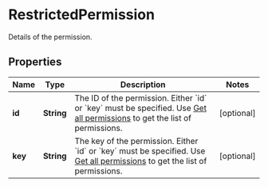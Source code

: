 

# RestrictedPermission

Details of the permission.

## Properties

| Name | Type | Description | Notes |
|------------ | ------------- | ------------- | -------------|
|**id** | **String** | The ID of the permission. Either &#x60;id&#x60; or &#x60;key&#x60; must be specified. Use [Get all permissions](https://dac-static.atlassian.com) to get the list of permissions. |  [optional] |
|**key** | **String** | The key of the permission. Either &#x60;id&#x60; or &#x60;key&#x60; must be specified. Use [Get all permissions](https://dac-static.atlassian.com) to get the list of permissions. |  [optional] |



